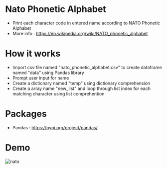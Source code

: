 # Nato Phonetic Alphabet
 - Print each character code in entered name according to NATO Phonetic Alphabet  
 - More info : https://en.wikipedia.org/wiki/NATO_phonetic_alphabet
# How it works
 - Import csv file named "nato_phonetic_alphabet.csv" to create dataframe named "data" using Pandas library
 - Prompt user input for name
 - Create a dictionary named "temp" using dictionary comprehension 
 - Create a array name "new_list" and loop through list index for each matching character using list comprehention 
# Packages
 - Pandas : https://pypi.org/project/pandas/
# Demo
![nato](https://user-images.githubusercontent.com/50704452/100880498-7c0ec600-34b5-11eb-98cb-245f09b5d48c.gif)

 
